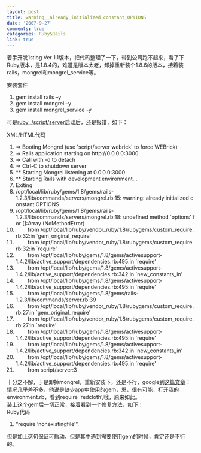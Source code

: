 ```yaml
---
layout: post
title: warning__already_initialized_constant_OPTIONS
date: '2007-9-27'
comments: true
categories: Ruby&Rails
link: true
---
```

<p>着手开发1stlog Ver 1.1版本，把代码整理了一下，带到公司跑不起来，看了下Ruby版本，是1.8.4的，难道是版本太老，卸掉重新装个1.8.6的版本，接着装rails，<font>mongrel和</font><font>mongrel_service等。</font></p>
<p>
<div class="codeText">
<div class="codeHead">安装套件</div>
<ol start="1" class="dp-rb">
    <li class="alt"><span><span>gem&nbsp;install&nbsp;rails&nbsp;&ndash;y&nbsp;&nbsp;</span></span></li>
    <li class=""><span>gem&nbsp;install&nbsp;mongrel&nbsp;&ndash;y&nbsp;&nbsp;</span></li>
    <li class="alt"><span>gem&nbsp;install&nbsp;mongrel_service&nbsp;-y&nbsp;&nbsp;</span></li>
</ol>
</div>
可是<u>ruby ./script/server</u>启动后，还是报错，如下：</p>
<div><font>
<div class="codeText">
<div class="codeHead"><font>XML/HTML代码</font></div>
<ol start="1" class="dp-xml"><font>
    <li class="alt"><span><span>=</span><span class="tag">&gt;</span><span>&nbsp;Booting&nbsp;Mongrel&nbsp;(use&nbsp;'script/server&nbsp;webrick'&nbsp;to&nbsp;force&nbsp;WEBrick)&nbsp;&nbsp;</span></span></li>
    <li class=""><span>=<span class="tag">&gt;</span><span>&nbsp;Rails&nbsp;application&nbsp;starting&nbsp;on&nbsp;http://</span><span class="attribute">0.0.0.0:3000</span><span>&nbsp;&nbsp;</span></span></li>
    <li class="alt"><span>=<span class="tag">&gt;</span><span>&nbsp;Call&nbsp;with&nbsp;-d&nbsp;to&nbsp;</span><span class="attribute">detach</span><span>&nbsp;&nbsp;</span></span></li>
    <li class=""><span>=<span class="tag">&gt;</span><span>&nbsp;Ctrl-C&nbsp;to&nbsp;shutdown&nbsp;server&nbsp;&nbsp;</span></span></li>
    <li class="alt"><span>**&nbsp;Starting&nbsp;Mongrel&nbsp;listening&nbsp;at&nbsp;0.0.0.0:3000&nbsp;&nbsp;</span></li>
    <li class=""><span>**&nbsp;Starting&nbsp;Rails&nbsp;with&nbsp;development&nbsp;environment...&nbsp;&nbsp;</span></li>
    <li class="alt"><span>Exiting&nbsp;&nbsp;</span></li>
    <li class=""><span>/opt/local/lib/ruby/gems/1.8/gems/rails-1.2.3/lib/commands/servers/mongrel.rb:15:&nbsp;warning:&nbsp;already&nbsp;initialized&nbsp;constant&nbsp;OPTIONS&nbsp;&nbsp;</span></li>
    <li class="alt"><span>/opt/local/lib/ruby/gems/1.8/gems/rails-1.2.3/lib/commands/servers/mongrel.rb:18:&nbsp;undefined&nbsp;method&nbsp;`options'&nbsp;for&nbsp;[]:Array&nbsp;(NoMethodError)&nbsp;&nbsp;</span></li>
    <li class=""><span>&nbsp;&nbsp;&nbsp;&nbsp;&nbsp;&nbsp;&nbsp;&nbsp;from&nbsp;/opt/local/lib/ruby/vendor_ruby/1.8/rubygems/custom_require.rb:32:in&nbsp;`gem_original_require'&nbsp;&nbsp;</span></li>
    <li class="alt"><span>&nbsp;&nbsp;&nbsp;&nbsp;&nbsp;&nbsp;&nbsp;&nbsp;from&nbsp;/opt/local/lib/ruby/vendor_ruby/1.8/rubygems/custom_require.rb:32:in&nbsp;`require'&nbsp;&nbsp;</span></li>
    <li class=""><span>&nbsp;&nbsp;&nbsp;&nbsp;&nbsp;&nbsp;&nbsp;&nbsp;from&nbsp;/opt/local/lib/ruby/gems/1.8/gems/activesupport-1.4.2/lib/active_support/dependencies.rb:495:in&nbsp;`require'&nbsp;&nbsp;</span></li>
    <li class="alt"><span>&nbsp;&nbsp;&nbsp;&nbsp;&nbsp;&nbsp;&nbsp;&nbsp;from&nbsp;/opt/local/lib/ruby/gems/1.8/gems/activesupport-1.4.2/lib/active_support/dependencies.rb:342:in&nbsp;`new_constants_in'&nbsp;&nbsp;</span></li>
    <li class=""><span>&nbsp;&nbsp;&nbsp;&nbsp;&nbsp;&nbsp;&nbsp;&nbsp;from&nbsp;/opt/local/lib/ruby/gems/1.8/gems/activesupport-1.4.2/lib/active_support/dependencies.rb:495:in&nbsp;`require'&nbsp;&nbsp;</span></li>
    <li class="alt"><span>&nbsp;&nbsp;&nbsp;&nbsp;&nbsp;&nbsp;&nbsp;&nbsp;from&nbsp;/opt/local/lib/ruby/gems/1.8/gems/rails-1.2.3/lib/commands/server.rb:39&nbsp;&nbsp;</span></li>
    <li class=""><span>&nbsp;&nbsp;&nbsp;&nbsp;&nbsp;&nbsp;&nbsp;&nbsp;from&nbsp;/opt/local/lib/ruby/vendor_ruby/1.8/rubygems/custom_require.rb:27:in&nbsp;`gem_original_require'&nbsp;&nbsp;</span></li>
    <li class="alt"><span>&nbsp;&nbsp;&nbsp;&nbsp;&nbsp;&nbsp;&nbsp;&nbsp;from&nbsp;/opt/local/lib/ruby/vendor_ruby/1.8/rubygems/custom_require.rb:27:in&nbsp;`require'&nbsp;&nbsp;</span></li>
    <li class=""><span>&nbsp;&nbsp;&nbsp;&nbsp;&nbsp;&nbsp;&nbsp;&nbsp;from&nbsp;/opt/local/lib/ruby/gems/1.8/gems/activesupport-1.4.2/lib/active_support/dependencies.rb:495:in&nbsp;`require'&nbsp;&nbsp;</span></li>
    <li class="alt"><span>&nbsp;&nbsp;&nbsp;&nbsp;&nbsp;&nbsp;&nbsp;&nbsp;from&nbsp;/opt/local/lib/ruby/gems/1.8/gems/activesupport-1.4.2/lib/active_support/dependencies.rb:342:in&nbsp;`new_constants_in'&nbsp;&nbsp;</span></li>
    <li class=""><span>&nbsp;&nbsp;&nbsp;&nbsp;&nbsp;&nbsp;&nbsp;&nbsp;from&nbsp;/opt/local/lib/ruby/gems/1.8/gems/activesupport-1.4.2/lib/active_support/dependencies.rb:495:in&nbsp;`require'&nbsp;&nbsp;</span></li>
    <li class="alt"><span>&nbsp;&nbsp;&nbsp;&nbsp;&nbsp;&nbsp;&nbsp;&nbsp;from&nbsp;script/server:3&nbsp;&nbsp;</span></li>
    </font></ol>
    </div>
    十分之不解，于是卸掉</font><font><font><span>mongrel，重新安装下，还是不行，google到<a href="http://www.dansketcher.com/2007/05/07/warning-already-initialized-constant-options/">这篇文章</a>：情况几乎差不多，他说是缺少app中使用的gem，恩，很有可能，打开我的environment.rb，看到require 'redcloth',哦，原来如此。<br />
    装上这个gem后一切正常，接着看到一个修复方法，如下：<br />
    </span></font></font>
    <div class="codeText">
    <div class="codeHead">Ruby代码</div>
    <ol start="1" class="dp-rb">
        <li class="alt"><span><span>&ldquo;require&nbsp;&lsquo;nonexistingfile&rsquo;&rdquo;.&nbsp; <br />
        </span></span></li>
    </ol>
    </div>
    但是加上这句保证可启动，但是其中遇到需要使用gem的时候，肯定还是不行的。</div>
